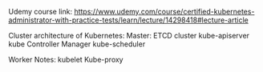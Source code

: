 Udemy course link: https://www.udemy.com/course/certified-kubernetes-administrator-with-practice-tests/learn/lecture/14298418#lecture-article

Cluster architecture of Kubernetes:
Master: 
ETCD cluster
kube-apiserver
kube Controller Manager
kube-scheduler

Worker Notes:
kubelet
Kube-proxy
